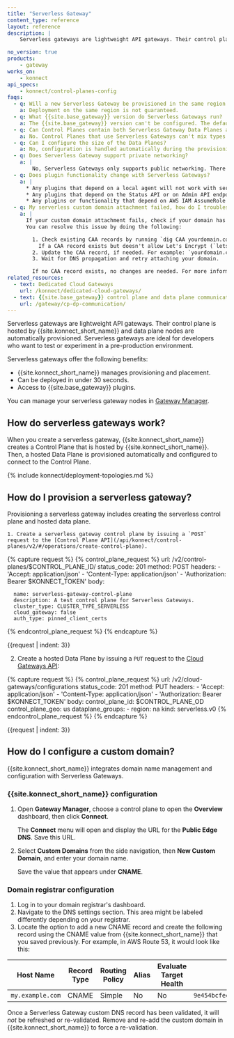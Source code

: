 ```yaml
---
title: "Serverless Gateway"
content_type: reference
layout: reference
description: | 
    Serverless gateways are lightweight API gateways. Their control plane is hosted by {{site.konnect_short_name}} and data plane nodes are automatically provisioned.

no_version: true
products:
    - gateway
works_on:
    - konnect
api_specs:
    - konnect/control-planes-config
faqs:
  - q: Will a new Serverless Gateway be provisioned in the same region as {{site.konnect_short_name}}?
    a: Deployment on the same region is not guaranteed.
  - q: What {{site.base_gateway}} version do Serverless Gateways run?
    a: The {{site.base_gateway}} version can't be configured. The default is always `latest` and will be automatically upgraded.
  - q: Can Control Planes contain both Serverless Gateway Data Planes and self-managed Data Planes?
    a: No. Control Planes that use Serverless Gateways can't mix types of Data Planes.
  - q: Can I configure the size of the Data Planes?
    a: No, configuration is handled automatically during the provisioning of the Serverless Gateway Control Plane.
  - q: Does Serverless Gateway support private networking?
    a: |
        No, Serverless Gateways only supports public networking. There are currently no capabilities for private networking between your data centers and hosted Kong data planes. For use cases where private networking is required, [Dedicated Cloud Gateways](/konnect/dedicated-cloud-gateways/) configured with AWS is a better choice.
  - q: Does plugin functionality change with Serverless Gateways?
    a: |
      * Any plugins that depend on a local agent will not work with serverless gateways.
      * Any plugins that depend on the Status API or on Admin API endpoints will not work with serverless gateways.
      * Any plugins or functionality that depend on AWS IAM AssumeRole will have to be configured differently. 
  - q: My serverless custom domain attachment failed, how do I troubleshoot it?
    a: |
      If your custom domain attachment fails, check if your domain has a Certificate Authority Authorization (CAA) record restricting certificate issuance. Serverless Gateways use Let's Encrypt CA to provision SSL/TLS certificates. If your CAA record doesn't include the required CA, certificate issuance will fail.
      You can resolve this issue by doing the following:

        1. Check existing CAA records by running `dig CAA yourdomain.com +short`.
          If a CAA record exists but doesn't allow Let's Encrypt (`letsencrypt.org`), update it.   
        2. Update the CAA record, if needed. For example: `yourdomain.com.    CAA    0 issue "letsencrypt.org"`
        3. Wait for DNS propagation and retry attaching your domain.

        If no CAA record exists, no changes are needed. For more information, see the [Let's Encrypt CAA Guide](https://letsencrypt.org/docs/caa/).
related_resources:
  - text: Dedicated Cloud Gateways
    url: /konnect/dedicated-cloud-gateways/
  - text: {{site.base_gateway}} control plane and data plane communication
    url: /gateway/cp-dp-communication/
---
```

Serverless gateways are lightweight API gateways. Their control plane is hosted by {{site.konnect_short_name}} and data plane nodes are automatically provisioned. Serverless gateways are ideal for developers who want to test or experiment in a pre-production environment.

Serverless gateways offer the following benefits:
* {{site.konnect_short_name}} manages provisioning and placement.
* Can be deployed in under 30 seconds.
* Access to {{site.base_gateway}} plugins.

You can manage your serverless gateway nodes in [Gateway Manager](https://cloud.konghq.com/gateway-manager/).
## How do serverless gateways work?

When you create a serverless gateway, {{site.konnect_short_name}} creates a Control Plane that is hosted by {{site.konnect_short_name}}. Then, a hosted Data Plane is provisioned automatically and configured to connect to the Control Plane. 


{% include konnect/deployment-topologies.md %}

## How do I provision a serverless gateway?

Provisioning a serverless gateway includes creating the serverless control plane and hosted data plane.
	
	1. Create a serverless gateway control plane by issuing a `POST` request to the [Control Plane API](/api/konnect/control-planes/v2/#/operations/create-control-plane).
<!-- vale off -->
{% capture request %}
  {% control_plane_request %}
  url: /v2/control-planes/$CONTROL_PLANE_ID/
  status_code: 201
  method: POST
  headers:
      - 'Accept: application/json'
      - 'Content-Type: application/json'
      - 'Authorization: Bearer $KONNECT_TOKEN'
  body:

      name: serverless-gateway-control-plane
      description: A test control plane for Serverless Gateways.
      cluster_type: CLUSTER_TYPE_SERVERLESS
      cloud_gateway: false
      auth_type: pinned_client_certs
  {% endcontrol_plane_request %}
  {% endcapture %}

{{request | indent: 3}}
<!--vale on -->

2. Create a hosted Data Plane by issuing a `PUT` request to the [Cloud Gateways API](/api/konnect/cloud-gateways/v2/#/operations/create-configuration):

<!--vale off -->
{% capture request %}
  {% control_plane_request %}
  url: /v2/cloud-gateways/configurations
  status_code: 201
  method: PUT
  headers:
      - 'Accept: application/json'
      - 'Content-Type: application/json'
      - 'Authorization: Bearer $KONNECT_TOKEN'
  body:
      control_plane_id: $CONTROL_PLANE_OD
      control_plane_geo: us
      dataplane_groups: 
        - region: na
      kind: serverless.v0
  {% endcontrol_plane_request %}
  {% endcapture %}

{{request | indent: 3}}
<!--vale on -->

## How do I configure a custom domain?

{{site.konnect_short_name}} integrates domain name management and configuration with Serverless Gateways.

### {{site.konnect_short_name}} configuration

1. Open **Gateway Manager**, choose a control plane to open the **Overview** dashboard, then click **Connect**.
    
    The **Connect** menu will open and display the URL for the **Public Edge DNS**. Save this URL.

1. Select **Custom Domains** from the side navigation, then **New Custom Domain**, and enter your domain name.

    Save the value that appears under **CNAME**. 

### Domain registrar configuration

1. Log in to your domain registrar's dashboard.
1. Navigate to the DNS settings section. This area might be labeled differently depending on your registrar.
1. Locate the option to add a new CNAME record and create the following record using the CNAME value from {{site.konnect_short_name}} that you saved previously. For example, in AWS Route 53, it would look like this: 

| Host Name                       | Record Type | Routing Policy | Alias | Evaluate Target Health | Value                                                | TTL |
|---------------------------------|-------------|----------------|-------|------------------------|------------------------------------------------------|-----|
| `my.example.com`             | CNAME       | Simple         | No    | No                     | `9e454bcfec.kongcloud.dev`                     | 300 |

Once a Serverless Gateway custom DNS record has been validated, it will _not_ be refreshed or re-validated. Remove and re-add the custom domain in {{site.konnect_short_name}} to force a re-validation.

